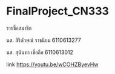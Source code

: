 # FinalProject_CN333

รายชื่อสมาชิก

นส. สิริลักษณ์ ราชนิยม 6110613277

นส. สุนันทา เชื่อถือ 6110613012

link 
https://youtu.be/wCOHZByevHw
